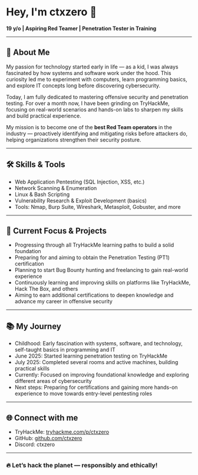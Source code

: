 # Hey, I'm ctxzero 👋

**19 y/o | Aspiring Red Teamer | Penetration Tester in Training**

---

## 🚀 About Me

My passion for technology started early in life — as a kid, I was always fascinated by how systems and software work under the hood. This curiosity led me to experiment with computers, learn programming basics, and explore IT concepts long before discovering cybersecurity.

Today, I am fully dedicated to mastering offensive security and penetration testing. For over a month now, I have been grinding on TryHackMe, focusing on real-world scenarios and hands-on labs to sharpen my skills and build practical experience.

My mission is to become one of the **best Red Team operators** in the industry — proactively identifying and mitigating risks before attackers do, helping organizations strengthen their security posture.

---

## 🛠 Skills & Tools

- Web Application Pentesting (SQL Injection, XSS, etc.)
- Network Scanning & Enumeration
- Linux & Bash Scripting
- Vulnerability Research & Exploit Development (basics)
- Tools: Nmap, Burp Suite, Wireshark, Metasploit, Gobuster, and more

---

## 🎯 Current Focus & Projects

- Progressing through all TryHackMe learning paths to build a solid foundation
- Preparing for and aiming to obtain the Penetration Testing (PT1) certification
- Planning to start Bug Bounty hunting and freelancing to gain real-world experience
- Continuously learning and improving skills on platforms like TryHackMe, Hack The Box, and others
- Aiming to earn additional certifications to deepen knowledge and advance my career in offensive security

---

## 📚 My Journey

- Childhood: Early fascination with systems, software, and technology, self-taught basics in programming and IT  
- June 2025: Started learning penetration testing on TryHackMe  
- July 2025: Completed several rooms and active machines, building practical skills  
- Currently: Focused on improving foundational knowledge and exploring different areas of cybersecurity  
- Next steps: Preparing for certifications and gaining more hands-on experience to move towards entry-level pentesting roles

---

## 🌐 Connect with me

- TryHackMe: [tryhackme.com/p/ctxzero](https://tryhackme.com/p/ctxzero)  
- GitHub: [github.com/ctxzero](https://github.com/ctxzero)  
- Discord: ctxzero

---

### 🔥 Let’s hack the planet — responsibly and ethically!
